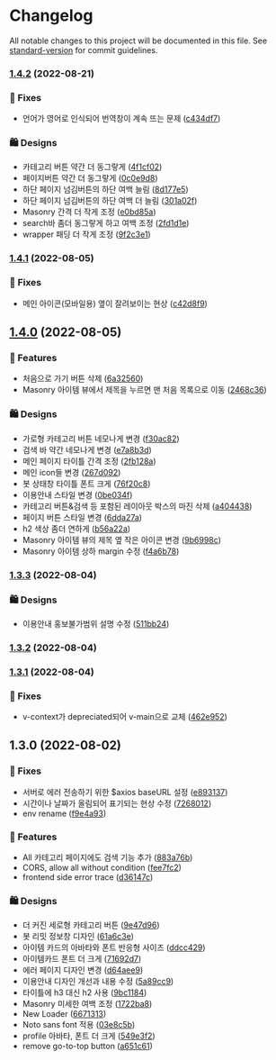 # Changelog

All notable changes to this project will be documented in this file. See [standard-version](https://github.com/conventional-changelog/standard-version) for commit guidelines.

### [1.4.2](https://github.com/EinYs/nuxt-sn/compare/v1.4.1...v1.4.2) (2022-08-21)


### 🔧 Fixes

* 언어가 영어로 인식되어 번역창이 계속 뜨는 문제 ([c434df7](https://github.com/EinYs/nuxt-sn/commit/c434df7b52162b59786b4ae80f71c132779275f3))


### 🛍 Designs

* 카테고리 버튼 약간 더 동그랗게 ([4f1cf02](https://github.com/EinYs/nuxt-sn/commit/4f1cf02215737e0d505ec23ef940e2835f35df6b))
* 페이지버튼 약간 더 동그랗게 ([0c0e9d8](https://github.com/EinYs/nuxt-sn/commit/0c0e9d8afa14ed1385baa0d97dbc95ff0faef88d))
* 하단 페이지 넘김버튼의 하단 여백 늘림 ([8d177e5](https://github.com/EinYs/nuxt-sn/commit/8d177e543bb99df7dc2a46fc6d650b5a7989d281))
* 하단 페이지 넘김버튼의 하단 여백 더 늘림 ([301a02f](https://github.com/EinYs/nuxt-sn/commit/301a02fd2c39a0d0f1df36a16ac9aa2c36ba00da))
* Masonry 간격 더 작게 조정 ([e0bd85a](https://github.com/EinYs/nuxt-sn/commit/e0bd85a78191f43ac1369b407ea337e424a4f8f9))
* search바 좀더 동그랗게 하고 여백 조정 ([2fd1d1e](https://github.com/EinYs/nuxt-sn/commit/2fd1d1e44176c23cc32d5d8ba8335b4ff79d5903))
* wrapper 패딩 더 작게 조정 ([9f2c3e1](https://github.com/EinYs/nuxt-sn/commit/9f2c3e1ad8fb22a3e47659021e2ae53af195e4a2))

### [1.4.1](https://github.com/EinYs/nuxt-sn/compare/v1.4.0...v1.4.1) (2022-08-05)


### 🔧 Fixes

* 메인 아이콘(모바일용) 옆이 잘려보이는 현상 ([c42d8f9](https://github.com/EinYs/nuxt-sn/commit/c42d8f935fcf0b9ed9ba4af351ca8b275fddda23))

## [1.4.0](https://github.com/EinYs/nuxt-sn/compare/v1.3.3...v1.4.0) (2022-08-05)


### 🚀 Features

* 처음으로 가기 버튼 삭제 ([6a32560](https://github.com/EinYs/nuxt-sn/commit/6a325607017ba0fbd92d2fdc4a312f66db4f82f5))
* Masonry 아이템 뷰에서 제목을 누르면 맨 처음 목록으로 이동 ([2468c36](https://github.com/EinYs/nuxt-sn/commit/2468c36c7cdb5a189471538b5ecc0c7196eda7cc))


### 🛍 Designs

* 가로형 카테고리 버튼 네모나게 변경 ([f30ac82](https://github.com/EinYs/nuxt-sn/commit/f30ac82e97a4b04a7c826b89bf198b51460bba03))
* 검색 바 약간 네모나게 변경 ([e7a8b3d](https://github.com/EinYs/nuxt-sn/commit/e7a8b3d71d505d26c62d662fd3668842e3a54990))
* 메인 페이지 타이틀 간격 조정 ([2fb128a](https://github.com/EinYs/nuxt-sn/commit/2fb128ac7052158855486f5b006f16f95f580715))
* 메인 icon들 변경 ([267d092](https://github.com/EinYs/nuxt-sn/commit/267d092a483114ec6e93c36142fbd65284d6aa17))
* 봇 상태창 타이틀 폰트 크게 ([76f20c8](https://github.com/EinYs/nuxt-sn/commit/76f20c807b066c7ad439956954d1ba5ff0a94a49))
* 이용안내 스타일 변경 ([0be034f](https://github.com/EinYs/nuxt-sn/commit/0be034f21bf57ce138b799b8191bf004ef33569c))
* 카테고리 버튼&검색 등 포함된 레이아웃 박스의 마진 삭제 ([a404438](https://github.com/EinYs/nuxt-sn/commit/a40443849b05d45cc5f1c93ca7b37840e159adae))
* 페이지 버튼 스타일 변경 ([6dda27a](https://github.com/EinYs/nuxt-sn/commit/6dda27aaa1ce3eca5502d5440551ed5d1e16dd9d))
* h2 색상 좀더 연하게 ([b56a22a](https://github.com/EinYs/nuxt-sn/commit/b56a22a748eaa78629f75ef879cdd08d6485bb53))
* Masonry 아이템 뷰의 제목 옆 작은 아이콘 변경 ([9b6998c](https://github.com/EinYs/nuxt-sn/commit/9b6998cb3a14b5fee8bd731b0cfe5b31ad6cc6bb))
* Masonry 아이템 상하 margin 수정 ([f4a6b78](https://github.com/EinYs/nuxt-sn/commit/f4a6b783bee69bb1d6ec3505a446378a0ea3d563))

### [1.3.3](https://github.com/EinYs/nuxt-sn/compare/v1.3.2...v1.3.3) (2022-08-04)


### 🛍 Designs

* 이용안내 홍보불가범위 설명 수정 ([511bb24](https://github.com/EinYs/nuxt-sn/commit/511bb246f6dabb4b1b1e208d28bfda396137e37b))

### [1.3.2](https://github.com/EinYs/nuxt-sn/compare/v1.3.1...v1.3.2) (2022-08-04)

### [1.3.1](https://github.com/EinYs/nuxt-sn/compare/v1.3.0...v1.3.1) (2022-08-04)


### 🔧 Fixes

* v-context가 depreciated되어 v-main으로 교체 ([462e952](https://github.com/EinYs/nuxt-sn/commit/462e95212a4f5c83595988e81a868de5a597e7cd))

## 1.3.0 (2022-08-02)


### 🔧 Fixes

* 서버로 에러 전송하기 위한 $axios baseURL 설정 ([e893137](https://github.com/EinYs/nuxt-sn/commit/e893137de2ba9937d898b1b5335df6407259bdd8))
* 시간이나 날짜가 올림되어 표기되는 현상 수정 ([7268012](https://github.com/EinYs/nuxt-sn/commit/7268012113b614c6783cb386dfb4e9563db01d19))
* env rename ([f9e4a93](https://github.com/EinYs/nuxt-sn/commit/f9e4a932aec81aa3ea00454431107d8c1468abbc))


### 🚀 Features

* All 카테고리 페이지에도 검색 기능 추가 ([883a76b](https://github.com/EinYs/nuxt-sn/commit/883a76b17057ba3c4790c7d57bb652258a7a73cf))
* CORS, allow all without condition ([fee7fc2](https://github.com/EinYs/nuxt-sn/commit/fee7fc2bfa547eae23a8efa98fa101d22ad7ca5d))
* frontend side error trace ([d36147c](https://github.com/EinYs/nuxt-sn/commit/d36147cbe1448f0a68dbc1c70f204e128e3d2dd3))


### 🛍 Designs

* 더 커진 세로형 카테고리 버튼 ([9e47d96](https://github.com/EinYs/nuxt-sn/commit/9e47d968dd062f052de6a82e141460fe5d6dec0f))
* 봇 리밋 정보창 디자인 ([61a6c3e](https://github.com/EinYs/nuxt-sn/commit/61a6c3e63346386d7c40b5c1572bd7b48a9b251e))
* 아이템 카드의 아바타와 폰트 반응형 사이즈 ([ddcc429](https://github.com/EinYs/nuxt-sn/commit/ddcc429fbeb81bfe2f488c6a6c646d0fb962fb68))
* 아이템카드  폰트 더 크게 ([71692d7](https://github.com/EinYs/nuxt-sn/commit/71692d7d80298db06c9bb60d9f106385fe0c7cc1))
* 에러 페이지 디자인 변경 ([d64aee9](https://github.com/EinYs/nuxt-sn/commit/d64aee9b725542357d8b24253f8d8c95d5baa25e))
* 이용안내 디자인 개선과 내용 수정 ([5a89cc9](https://github.com/EinYs/nuxt-sn/commit/5a89cc9648bc2f89ed8749b9d130af7d3e3a080c))
* 타이틀에 h3 대신 h2 사용 ([9bc1184](https://github.com/EinYs/nuxt-sn/commit/9bc11843c07d0030fa2bac16cb6b2e6a7353220e))
* Masonry 미세한 여백 조정 ([1722ba8](https://github.com/EinYs/nuxt-sn/commit/1722ba81bb03c7416748c0527dd13bd876bb68ff))
* New Loader ([6671313](https://github.com/EinYs/nuxt-sn/commit/66713130a82c5ed26a5f065218c2ffac9ea08042))
* Noto sans font 적용 ([03e8c5b](https://github.com/EinYs/nuxt-sn/commit/03e8c5b1902531afc965b4df4953092a40914525))
* profile 아바타, 폰트 더 크게 ([549e3f2](https://github.com/EinYs/nuxt-sn/commit/549e3f27fa21bfad9318069149ce661991cb7479))
* remove go-to-top button ([a651c61](https://github.com/EinYs/nuxt-sn/commit/a651c6114fae3122f44b619867e6f8a383d333bb))
